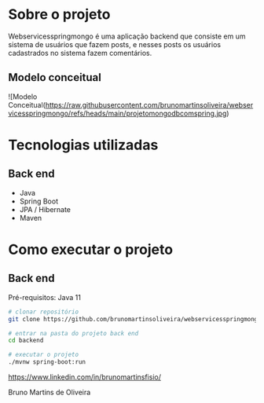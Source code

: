 # Sobre o projeto

Webservicesspringmongo é uma aplicação backend que consiste em um sistema de usuários que fazem posts, e nesses posts os usuários cadastrados no sistema fazem comentários.

## Modelo conceitual
![Modelo Conceitual(https://raw.githubusercontent.com/brunomartinsoliveira/webservicesspringmongo/refs/heads/main/projetomongodbcomspring.jpg)

# Tecnologias utilizadas
## Back end
- Java
- Spring Boot
- JPA / Hibernate
- Maven

# Como executar o projeto

## Back end
Pré-requisitos: Java 11

```bash
# clonar repositório
git clone https://github.com/brunomartinsoliveira/webservicesspringmongo

# entrar na pasta do projeto back end
cd backend

# executar o projeto
./mvnw spring-boot:run
```
https://www.linkedin.com/in/brunomartinsfisio/

Bruno Martins de Oliveira
